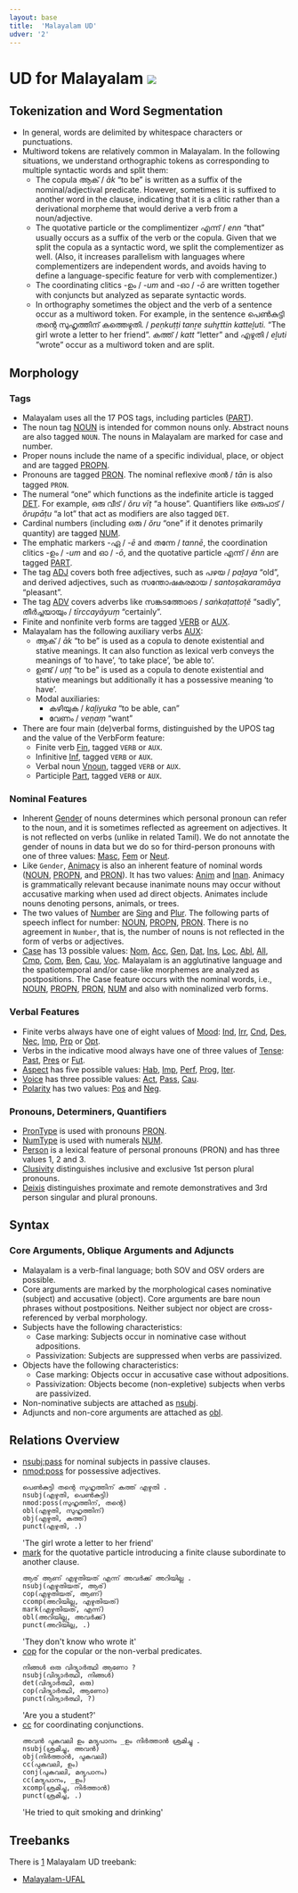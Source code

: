 ```yaml
---
layout: base
title:  'Malayalam UD'
udver: '2'
---
```


# UD for Malayalam <span class="flagspan"><img class="flag" src="../../flags/svg/IN.svg" /></span>

## Tokenization and Word Segmentation

* In general, words are delimited by whitespace characters or punctuations.
* Multiword tokens are relatively common in Malayalam. In the following situations, we understand orthographic tokens
  as corresponding to multiple syntactic words and split them:
  * The copula ആക് / _āk_ “to be” is written as a suffix of the nominal/adjectival predicate. However, sometimes
    it is suffixed to another word in the clause, indicating that it is a clitic rather than a derivational morpheme
    that would derive a verb from a noun/adjective.
  * The quotative particle or the complimentizer എന്ന് / _enn_ “that” usually occurs as a suffix of the verb or the
    copula. Given that we split the copula as a syntactic word, we split the complementizer as well. (Also, it
    increases parallelism with languages where complementizers are independent words, and avoids having to define a
    language-specific feature for verb with complementizer.)
  * The coordinating clitics -ഉം / _-um_ and -ഓ / _-ō_ are written together with conjuncts but analyzed as separate
    syntactic words.
  * In orthography sometimes the object and the verb of a sentence occur as a multiword token. For example, in the
    sentence പെൺകുട്ടി തന്റെ സുഹൃത്തിന് കത്തെഴുതി. / _peṇkuṭṭi tanṟe suhr̥ttin katteḻuti._
    “The girl wrote a letter to her friend”. കത്ത് / _katt_ “letter” and എഴുതി / _eḻuti_ ”wrote” occur as a multiword
    token and are split.

## Morphology

### Tags

* Malayalam uses all the 17 POS tags, including particles ([PART]()).
* The noun tag [NOUN]() is intended for common nouns only.
  Abstract nouns are also tagged `NOUN`.
  The nouns in Malayalam are marked for case and number.
* Proper nouns include the name of a specific individual, place, or object and are tagged [PROPN]().
* Pronouns are tagged [PRON](). The nominal reflexive താൻ / _tān_ is also tagged `PRON`.
* The numeral “one” which functions as the indefinite article is tagged [DET](). For example, ഒരു വീട് / _ŏru vīṭ_ “a house”.
  Quantifiers like ഒരുപാട് / _ŏrupāṭu_ “a lot” that act as modifiers are also tagged `DET`.
* Cardinal numbers (including ഒരു / _ŏru_ “one” if it denotes primarily quantity) are tagged [NUM]().
* The emphatic markers -ഏ / _-ē_ and തന്നേ / _tannē_, the coordination clitics -ഉം / _-um_ and ഓ / _-ō_, and the quotative particle എന്ന് / _ĕnn_ are tagged [PART]().
* The tag [ADJ]() covers both free adjectives, such as പഴയ / _paḻaya_ “old”,
  and derived adjectives, such as സന്തോഷകരമായ / _santoṣakaramāya_ “pleasant”.
* The tag [ADV]() covers adverbs like സങ്കടത്തോടെ / _saṅkaṭattoṭĕ_ “sadly”, തീർച്ചയായും / _tīrccayāyuṃ_ “certainly”.
* Finite and nonfinite verb forms are tagged [VERB]() or [AUX]().
* Malayalam has the following auxiliary verbs [AUX]():
  *  ആക് / _āk_ “to be” is used as a copula to denote existential and stative meanings.
  It can also function as lexical verb conveys the meanings of ‘to have’, ‘to take place’, ‘be able to’.
  *  ഉണ്ട് / _uṇṭ_ “to be” is used as a copula to denote existential and stative meanings but additionally it has a possessive meaning ‘to have’.
  * Modal auxiliaries:
    * കഴിയുക / _kaḻiyuka_ “to be able, can”
    * വേണം / _veṇaṃ_ “want”
* There are four main (de)verbal forms, distinguished by the UPOS tag and the value of the VerbForm feature:
  * Finite verb [Fin](https://universaldependencies.org/u/feat/VerbForm.html#Fin), tagged `VERB` or `AUX`.
  * Infinitive [Inf](https://universaldependencies.org/u/feat/VerbForm.html#Inf), tagged `VERB` or `AUX`.
  * Verbal noun [Vnoun](https://universaldependencies.org/u/feat/VerbForm.html#Vnoun), tagged `VERB` or `AUX`.
  * Participle [Part](https://universaldependencies.org/u/feat/VerbForm.html#Part), tagged `VERB` or `AUX`.

### Nominal Features

* Inherent [Gender]() of nouns determines which personal pronoun can refer to the noun, and it is sometimes reflected
  as agreement on adjectives. It is not reflected on verbs (unlike in related Tamil). We do not annotate the gender
  of nouns in data but we do so for third-person pronouns with one of three values:
  [Masc](https://universaldependencies.org/u/feat/Gender.html#Masc),
  [Fem](https://universaldependencies.org/u/feat/Gender.html#Fem) or
  [Neut](https://universaldependencies.org/u/feat/Gender.html#Neut).
* Like `Gender`, [Animacy]() is also an inherent feature of nominal words ([NOUN](), [PROPN](), and [PRON]()). It has
  two values:
  [Anim](https://universaldependencies.org/u/feat/Animacy.html#Anim) and
  [Inan](https://universaldependencies.org/u/feat/Animacy.html#Inan).
  Animacy is grammatically relevant because inanimate nouns may occur without accusative marking when used ad direct
  objects. Animates include nouns denoting persons, animals, or trees.
* The two values of [Number]() are
  [Sing](https://universaldependencies.org/u/feat/Number.html#Sing) and
  [Plur](https://universaldependencies.org/u/feat/Number.html#Plur).
  The following parts of speech inflect for number: [NOUN](), [PROPN](), [PRON](). There is no agreement in `Number`,
  that is, the number of nouns is not reflected in the form of verbs or adjectives.
* [Case]() has 13 possible values:
  [Nom](https://universaldependencies.org/u/feat/Case.html#Nom),
  [Acc](https://universaldependencies.org/u/feat/Case.html#Acc),
  [Gen](https://universaldependencies.org/u/feat/Case.html#Gen),
  [Dat](https://universaldependencies.org/u/feat/Case.html#Dat),
  [Ins](https://universaldependencies.org/u/feat/Case.html#Ins),
  [Loc](https://universaldependencies.org/u/feat/Case.html#Loc),
  [Abl](https://universaldependencies.org/u/feat/Case.html#Abl),
  [All](https://universaldependencies.org/u/feat/Case.html#All),
  [Cmp](https://universaldependencies.org/u/feat/Case.html#Cmp),
  [Com](https://universaldependencies.org/u/feat/Case.html#Com),
  [Ben](https://universaldependencies.org/u/feat/Case.html#Ben),
  [Cau](https://universaldependencies.org/u/feat/Case.html#Cau),
  [Voc](https://universaldependencies.org/u/feat/Case.html#Voc).
  Malayalam is an agglutinative language and the spatiotemporal and/or case-like morphemes are analyzed as postpositions.
  The Case feature occurs with the nominal words, i.e., [NOUN](), [PROPN](), [PRON](), [NUM]() and also with nominalized verb forms.

### Verbal Features

* Finite verbs always have one of eight values of [Mood]():
  [Ind](https://universaldependencies.org/u/feat/Mood.html#Ind),
  [Irr](https://universaldependencies.org/u/feat/Mood.html#Irr),
  [Cnd](https://universaldependencies.org/u/feat/Mood.html#Cnd),
  [Des](https://universaldependencies.org/u/feat/Mood.html#Des),
  [Nec](https://universaldependencies.org/u/feat/Mood.html#Nec),
  [Imp](https://universaldependencies.org/u/feat/Mood.html#Imp),
  [Prp](https://universaldependencies.org/u/feat/Mood.html#Prp) or
  [Opt](https://universaldependencies.org/u/feat/Mood.html#Opt).
* Verbs in the indicative mood always have one of three values of [Tense]():
  [Past](https://universaldependencies.org/u/feat/Tense.html#Past),
  [Pres](https://universaldependencies.org/u/feat/Tense.html#Pres) or
  [Fut](https://universaldependencies.org/u/feat/Tense.html#Fut).
* [Aspect]() has five possible values:
  [Hab](https://universaldependencies.org/u/feat/Aspect.html#Hab),
  [Imp](https://universaldependencies.org/u/feat/Aspect.html#Imp),
  [Perf](https://universaldependencies.org/u/feat/Aspect.html#Perf),
  [Prog](https://universaldependencies.org/u/feat/Aspect.html#Prog),
  [Iter](https://universaldependencies.org/u/feat/Aspect.html#Iter).
* [Voice]() has three possible values:
  [Act](https://universaldependencies.org/u/feat/Voice.html#Act),
  [Pass](https://universaldependencies.org/u/feat/Voice.html#Pass),
  [Cau](https://universaldependencies.org/u/feat/Voice.html#Cau).
* [Polarity]() has two values:
  [Pos](https://universaldependencies.org/u/feat/Polarity.html#Pos) and
  [Neg](https://universaldependencies.org/u/feat/Polarity.html#Neg).

### Pronouns, Determiners, Quantifiers

* [PronType]() is used with pronouns [PRON]().
* [NumType]() is used with numerals [NUM]().
* [Person]() is a lexical feature of personal pronouns (PRON) and has three values 1, 2 and 3.
* [Clusivity]() distinguishes inclusive and exclusive 1st person plural pronouns.
* [Deixis]() distinguishes proximate and remote demonstratives and 3rd person singular and plural pronouns.

## Syntax

### Core Arguments, Oblique Arguments and Adjuncts

* Malayalam is a verb-final language; both SOV and OSV orders are possible.
* Core arguments are marked by the morphological cases nominative (subject) and accusative (object). Core arguments
  are bare noun phrases without postpositions. Neither subject nor object are cross-referenced by verbal morphology.
* Subjects have the following characteristics:
    * Case marking: Subjects occur in nominative case without adpositions.
    * Passivization: Subjects are suppressed when verbs are passivized.
* Objects have the following characteristics:
    * Case marking: Objects occur in accusative case without adpositions.
    * Passivization: Objects become (non-expletive) subjects when verbs are passivized.
* Non-nominative subjects are attached as [nsubj]().
* Adjuncts and non-core arguments are attached as [obl]().

## Relations Overview

* [nsubj:pass]() for nominal subjects in passive clauses.
* [nmod:poss]() for possessive adjectives.
   ~~~sdparse
   പെൺകുട്ടി തന്റെ സുഹൃത്തിന് കത്ത് എഴുതി .
   nsubj(എഴുതി, പെൺകുട്ടി)
   nmod:poss(സുഹൃത്തിന്, തന്റെ)
   obl(എഴുതി, സുഹൃത്തിന്)
   obj(എഴുതി, കത്ത്)
   punct(എഴുതി, .)
   ~~~
   'The girl wrote a letter to her friend'
* [mark]() for the quotative particle introducing a finite clause subordinate to another clause.
   ~~~sdparse
   ആര് ആണ് എഴുതിയത് എന്ന് അവർക്ക് അറിയില്ല .
   nsubj(എഴുതിയത്, ആര്)
   cop(എഴുതിയത്, ആണ്)
   ccomp(അറിയില്ല, എഴുതിയത്)
   mark(എഴുതിയത്, എന്ന്)
   obl(അറിയില്ല, അവർക്ക്)
   punct(അറിയില്ല, .)
   ~~~
   'They don't know who wrote it'
 * [cop]() for the copular or the non-verbal predicates.
   ~~~sdparse
   നിങ്ങൾ ഒരു വിദ്യാർത്ഥി ആണോ ?
   nsubj(വിദ്യാർത്ഥി, നിങ്ങൾ)
   det(വിദ്യാർത്ഥി, ഒരു)
   cop(വിദ്യാർത്ഥി, ആണോ)
   punct(വിദ്യാർത്ഥി, ?)
   ~~~
   'Are you a student?'
 * [cc]() for coordinating conjunctions.
   ~~~sdparse
   അവൻ പുകവലി ഉം മദ്യപാനം _ഉം നിർത്താൻ ശ്രമിച്ചു .
   nsubj(ശ്രമിച്ചു, അവൻ)
   obj(നിർത്താൻ, പുകവലി)
   cc(പുകവലി, ഉം)
   conj(പുകവലി, മദ്യപാനം)
   cc(മദ്യപാനം, _ഉം)
   xcomp(ശ്രമിച്ചു, നിർത്താൻ)
   punct(ശ്രമിച്ചു, .)
   ~~~
   'He tried to quit smoking and drinking'

## Treebanks

There is [1](../treebanks/ml-comparison.html) Malayalam UD treebank:

  * [Malayalam-UFAL](../treebanks/ml_ufal/index.html)
